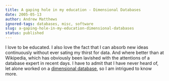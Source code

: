 ```yaml
---
title: A gaping hole in my education - Dimensional Databases
date: 2005-05-13
author: Andrew Matthews
ignored-tags: databases, misc, software
slug: a-gaping-hole-in-my-education-dimensional-databases
status: published
---
```


I love to be educated. I also love the fact that I can absorb new ideas continuously without ever sating my thirst for data. And where better than at Wikipedia, which has obviously been lavished with the attentions of a database expert in recent days. I have to admit that I have never heard of, let alone worked on a [dimensional database](http://en.wikipedia.org/wiki/Dimensional_database), so I am intrigued to know more.
